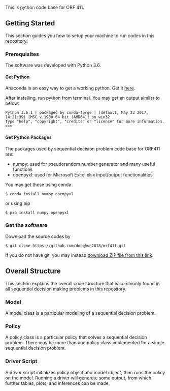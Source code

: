 This is python code base for ORF 411.

## Getting Started

This section guides you how to setup your machine to run codes in this repository.

### Prerequisites

The software was developed with Python 3.6.

#### Get Python

Anaconda is an easy way to get a working python.
Get it [here](https://www.anaconda.com/download/).

After installing, run python from terminal.
You may get an output similar to below:

```
Python 3.6.1 | packaged by conda-forge | (default, May 23 2017, 14:21:39) [MSC v.1900 64 bit (AMD64)] on win32
Type "help", "copyright", "credits" or "license" for more information.
>>>
```

#### Get Python Packages

The packages used by sequential decision problem code base for ORF411 are:

- numpy: used for pseudorandom number generator and many useful functions
- openpyxl: used for Microsoft Excel xlsx input/output functionalities

You may get these using conda

```
$ conda install numpy openpyxl
```

or using pip

```
$ pip install numpy openpyxl
```

### Get the software

Download the source codes by

```
$ git clone https://github.com/donghun2018/orf411.git
```

If you do not have git, you may instead [download ZIP file from this link](https://github.com/donghun2018/orf411/archive/master.zip).


## Overall Structure

This section explains the overall code structure that is commonly found in all sequential decision making problems in this repository.

### Model

A model class is a particular modeling of a sequential decision problem.

### Policy

A policy class is a particular policy that solves a sequential decision problem.
There may be more than one policy class implemented for a single sequential decision problem.

### Driver Script

A driver script initializes policy object and model object, then runs the policy on the model.
Running a driver will generate some output, from which further tables, plots, and inferences can be made.
